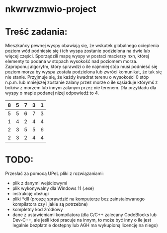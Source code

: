 # nkwrwzmwio-project


# Treść zadania:

Mieszkańcy pewnej wyspy obawiają się, że wskutek globalnego ocieplenia poziom wód
podniesie się i ich wyspa zostanie podzielona na dwie lub więcej części. Sporządzili mapę wyspy
w postaci macierzy nxn, której elementy to podana w stopach wysokość nad poziomem morza.
Zaproponuj algorytm, który sprawdzi o ile najmniej stóp musi podnieść się poziom morza
by wyspa została podzielona lub zwróci komunikat, że tak się nie stanie. Przyjmuje się, że
każdy kwadrat terenu o wysokości 0 stóp n.p.m. lub mniejszej zostanie zalany przez morze o ile
sąsiaduje którymś z boków z morzem lub innym zalanym przez nie terenem. Dla przykładu dla
wyspy o mapie podanej niżej odpowiedź to 4.

| 8 | 5 | 7 | 3 | 1 |
|:-:|:-:|:-:|:-:|:-:|
| 5 | 5 | 6 | 7 | 3 |
| 1 | 4 | 2 | 4 | 4 |
| 2 | 3 | 5 | 5 | 6 |
| 2 | 3 | 2 | 4 | 4 |

# TODO:
Przesłać za pomocą UPeL pliki z rozwiązaniami:
- plik z danymi wejściowymi
- plik wykonywalny dla Windows 11 (.exe)
- instrukcję obsługi
- pliki *dll (proszę sprawdzić na komputerze bez zainstalowanego kompilatora czy i jakie są potrzebne)
- kompletny kod źródłowy
- dane z ustawieniami kompilatora (dla C/C++ zalecany CodeBlocks lub Dev-C++, ale jeśli ktoś pracuje na innym, to może być inny o ile jest legalnie bezpłatnie dostępny lub AGH ma wykupioną licencję na niego)

